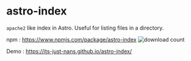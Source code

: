 # astro-index

`apache2` like index in Astro. Useful for listing files in a directory.

npm : <https://www.npmjs.com/package/astro-index> ![download count](https://img.shields.io/npm/dw/astro-index)

Demo : <https://its-just-nans.github.io/astro-index/>
